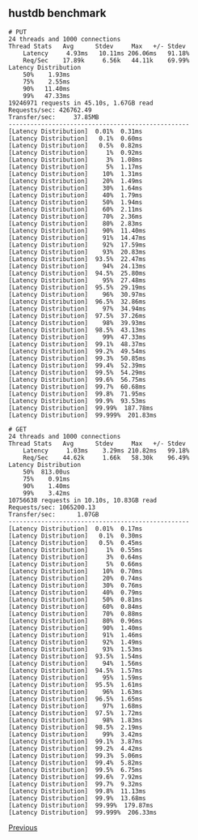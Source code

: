 hustdb benchmark
--

    # PUT
    24 threads and 1000 connections
    Thread Stats   Avg      Stdev     Max   +/- Stdev
        Latency     4.93ms   10.11ms 206.06ms   91.18%
        Req/Sec    17.89k     6.56k   44.11k    69.99%
    Latency Distribution
        50%    1.93ms
        75%    2.55ms
        90%   11.40ms
        99%   47.33ms
    19246971 requests in 45.10s, 1.67GB read
    Requests/sec: 426762.49
    Transfer/sec:     37.85MB
    --------------------------------------------------
    [Latency Distribution]  0.01%  0.31ms
    [Latency Distribution]   0.1%  0.60ms
    [Latency Distribution]   0.5%  0.82ms
    [Latency Distribution]     1%  0.92ms
    [Latency Distribution]     3%  1.08ms
    [Latency Distribution]     5%  1.17ms
    [Latency Distribution]    10%  1.31ms
    [Latency Distribution]    20%  1.49ms
    [Latency Distribution]    30%  1.64ms
    [Latency Distribution]    40%  1.79ms
    [Latency Distribution]    50%  1.94ms
    [Latency Distribution]    60%  2.11ms
    [Latency Distribution]    70%  2.36ms
    [Latency Distribution]    80%  2.83ms
    [Latency Distribution]    90%  11.40ms
    [Latency Distribution]    91%  14.47ms
    [Latency Distribution]    92%  17.59ms
    [Latency Distribution]    93%  20.83ms
    [Latency Distribution]  93.5%  22.47ms
    [Latency Distribution]    94%  24.13ms
    [Latency Distribution]  94.5%  25.80ms
    [Latency Distribution]    95%  27.48ms
    [Latency Distribution]  95.5%  29.19ms
    [Latency Distribution]    96%  30.97ms
    [Latency Distribution]  96.5%  32.86ms
    [Latency Distribution]    97%  34.94ms
    [Latency Distribution]  97.5%  37.26ms
    [Latency Distribution]    98%  39.93ms
    [Latency Distribution]  98.5%  43.13ms
    [Latency Distribution]    99%  47.33ms
    [Latency Distribution]  99.1%  48.37ms
    [Latency Distribution]  99.2%  49.54ms
    [Latency Distribution]  99.3%  50.85ms
    [Latency Distribution]  99.4%  52.39ms
    [Latency Distribution]  99.5%  54.29ms
    [Latency Distribution]  99.6%  56.75ms
    [Latency Distribution]  99.7%  60.68ms
    [Latency Distribution]  99.8%  71.95ms
    [Latency Distribution]  99.9%  93.53ms
    [Latency Distribution]  99.99%  187.78ms
    [Latency Distribution]  99.999%  201.83ms

    # GET
    24 threads and 1000 connections
    Thread Stats   Avg      Stdev     Max   +/- Stdev
        Latency     1.03ms    3.29ms 210.82ms   99.18%
        Req/Sec    44.62k     1.66k   58.30k    96.49%
    Latency Distribution
        50%  813.00us
        75%    0.91ms
        90%    1.40ms
        99%    3.42ms
    10756638 requests in 10.10s, 10.83GB read
    Requests/sec: 1065200.13
    Transfer/sec:      1.07GB
    --------------------------------------------------
    [Latency Distribution]  0.01%  0.17ms
    [Latency Distribution]   0.1%  0.30ms
    [Latency Distribution]   0.5%  0.45ms
    [Latency Distribution]     1%  0.55ms
    [Latency Distribution]     3%  0.64ms
    [Latency Distribution]     5%  0.66ms
    [Latency Distribution]    10%  0.70ms
    [Latency Distribution]    20%  0.74ms
    [Latency Distribution]    30%  0.76ms
    [Latency Distribution]    40%  0.79ms
    [Latency Distribution]    50%  0.81ms
    [Latency Distribution]    60%  0.84ms
    [Latency Distribution]    70%  0.88ms
    [Latency Distribution]    80%  0.96ms
    [Latency Distribution]    90%  1.40ms
    [Latency Distribution]    91%  1.46ms
    [Latency Distribution]    92%  1.49ms
    [Latency Distribution]    93%  1.53ms
    [Latency Distribution]  93.5%  1.54ms
    [Latency Distribution]    94%  1.56ms
    [Latency Distribution]  94.5%  1.57ms
    [Latency Distribution]    95%  1.59ms
    [Latency Distribution]  95.5%  1.61ms
    [Latency Distribution]    96%  1.63ms
    [Latency Distribution]  96.5%  1.65ms
    [Latency Distribution]    97%  1.68ms
    [Latency Distribution]  97.5%  1.72ms
    [Latency Distribution]    98%  1.83ms
    [Latency Distribution]  98.5%  2.19ms
    [Latency Distribution]    99%  3.42ms
    [Latency Distribution]  99.1%  3.87ms
    [Latency Distribution]  99.2%  4.42ms
    [Latency Distribution]  99.3%  5.06ms
    [Latency Distribution]  99.4%  5.82ms
    [Latency Distribution]  99.5%  6.75ms
    [Latency Distribution]  99.6%  7.92ms
    [Latency Distribution]  99.7%  9.32ms
    [Latency Distribution]  99.8%  11.13ms
    [Latency Distribution]  99.9%  13.68ms
    [Latency Distribution]  99.99%  179.87ms
    [Latency Distribution]  99.999%  206.33ms

[Previous](../index.md)